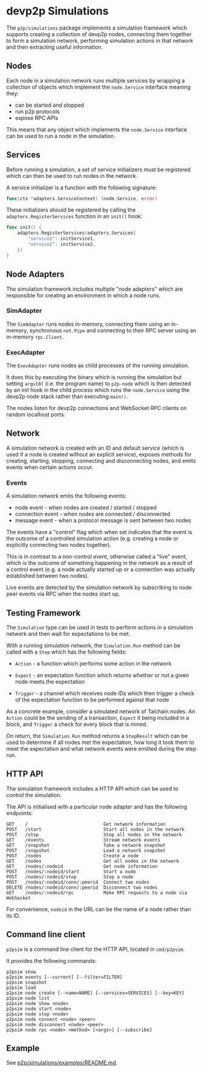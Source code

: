 # devp2p Simulations

The `p2p/simulations` package implements a simulation framework which supports
creating a collection of devp2p nodes, connecting them together to form a
simulation network, performing simulation actions in that network and then
extracting useful information.

## Nodes

Each node in a simulation network runs multiple services by wrapping a collection
of objects which implement the `node.Service` interface meaning they:

* can be started and stopped
* run p2p protocols
* expose RPC APIs

This means that any object which implements the `node.Service` interface can be
used to run a node in the simulation.

## Services

Before running a simulation, a set of service initializers must be registered
which can then be used to run nodes in the network.

A service initializer is a function with the following signature:

```go
func(ctx *adapters.ServiceContext) (node.Service, error)
```

These initializers should be registered by calling the `adapters.RegisterServices`
function in an `init()` hook:

```go
func init() {
	adapters.RegisterServices(adapters.Services{
		"service1": initService1,
		"service2": initService2,
	})
}
```

## Node Adapters

The simulation framework includes multiple "node adapters" which are
responsible for creating an environment in which a node runs.

### SimAdapter

The `SimAdapter` runs nodes in-memory, connecting them using an in-memory,
synchronous `net.Pipe` and connecting to their RPC server using an in-memory
`rpc.Client`.

### ExecAdapter

The `ExecAdapter` runs nodes as child processes of the running simulation.

It does this by executing the binary which is running the simulation but
setting `argv[0]` (i.e. the program name) to `p2p-node` which is then
detected by an init hook in the child process which runs the `node.Service`
using the devp2p node stack rather than executing `main()`.

The nodes listen for devp2p connections and WebSocket RPC clients on random
localhost ports.

## Network

A simulation network is created with an ID and default service (which is used
if a node is created without an explicit service), exposes methods for
creating, starting, stopping, connecting and disconnecting nodes, and emits
events when certain actions occur.

### Events

A simulation network emits the following events:

* node event       - when nodes are created / started / stopped
* connection event - when nodes are connected / disconnected
* message event    - when a protocol message is sent between two nodes

The events have a "control" flag which when set indicates that the event is the
outcome of a controlled simulation action (e.g. creating a node or explicitly
connecting two nodes together).

This is in contrast to a non-control event, otherwise called a "live" event,
which is the outcome of something happening in the network as a result of a
control event (e.g. a node actually started up or a connection was actually
established between two nodes).

Live events are detected by the simulation network by subscribing to node peer
events via RPC when the nodes start up.

## Testing Framework

The `Simulation` type can be used in tests to perform actions in a simulation
network and then wait for expectations to be met.

With a running simulation network, the `Simulation.Run` method can be called
with a `Step` which has the following fields:

* `Action` - a function which performs some action in the network

* `Expect` - an expectation function which returns whether or not a
    given node meets the expectation

* `Trigger` - a channel which receives node IDs which then trigger a check
    of the expectation function to be performed against that node

As a concrete example, consider a simulated network of Taichain nodes. An
`Action` could be the sending of a transaction, `Expect` it being included in
a block, and `Trigger` a check for every block that is mined.

On return, the `Simulation.Run` method returns a `StepResult` which can be used
to determine if all nodes met the expectation, how long it took them to meet
the expectation and what network events were emitted during the step run.

## HTTP API

The simulation framework includes a HTTP API which can be used to control the
simulation.

The API is initialised with a particular node adapter and has the following
endpoints:

```
GET    /                            Get network information
POST   /start                       Start all nodes in the network
POST   /stop                        Stop all nodes in the network
GET    /events                      Stream network events
GET    /snapshot                    Take a network snapshot
POST   /snapshot                    Load a network snapshot
POST   /nodes                       Create a node
GET    /nodes                       Get all nodes in the network
GET    /nodes/:nodeid               Get node information
POST   /nodes/:nodeid/start         Start a node
POST   /nodes/:nodeid/stop          Stop a node
POST   /nodes/:nodeid/conn/:peerid  Connect two nodes
DELETE /nodes/:nodeid/conn/:peerid  Disconnect two nodes
GET    /nodes/:nodeid/rpc           Make RPC requests to a node via WebSocket
```

For convenience, `nodeid` in the URL can be the name of a node rather than its
ID.

## Command line client

`p2psim` is a command line client for the HTTP API, located in
`cmd/p2psim`.

It provides the following commands:

```
p2psim show
p2psim events [--current] [--filter=FILTER]
p2psim snapshot
p2psim load
p2psim node create [--name=NAME] [--services=SERVICES] [--key=KEY]
p2psim node list
p2psim node show <node>
p2psim node start <node>
p2psim node stop <node>
p2psim node connect <node> <peer>
p2psim node disconnect <node> <peer>
p2psim node rpc <node> <method> [<args>] [--subscribe]
```

## Example

See [p2p/simulations/examples/README.md](examples/README.md).
